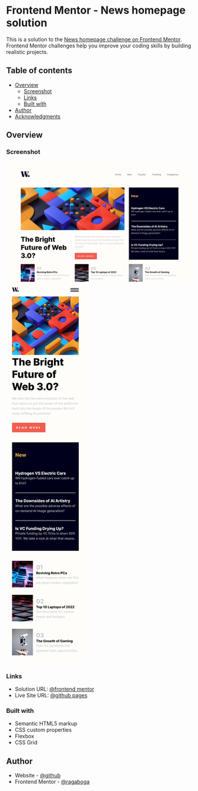 # Frontend Mentor - News homepage solution

This is a solution to the [News homepage challenge on Frontend Mentor](https://www.frontendmentor.io/challenges/news-homepage-H6SWTa1MFl). Frontend Mentor challenges help you improve your coding skills by building realistic projects.

## Table of contents

- [Overview](#overview)
  - [Screenshot](#screenshot)
  - [Links](#links)
  - [Built with](#built-with)
- [Author](#author)
- [Acknowledgments](#acknowledgments)

## Overview


### Screenshot

![](./desktop.png)
![](./mobile.png)



### Links

- Solution URL: [@frontend mentor](https://www.frontendmentor.io/solutions/news-homepage-pure-html-and-css-j3nFukBuV4)
- Live Site URL: [@github pages](https://ragabogaa.github.io/news-homepage/)


### Built with

- Semantic HTML5 markup
- CSS custom properties
- Flexbox
- CSS Grid



## Author

- Website - [@github](https://github.com/RagaBoGaa)
- Frontend Mentor - [@ragaboga](https://www.frontendmentor.io/profile/RagaBoGaa)


